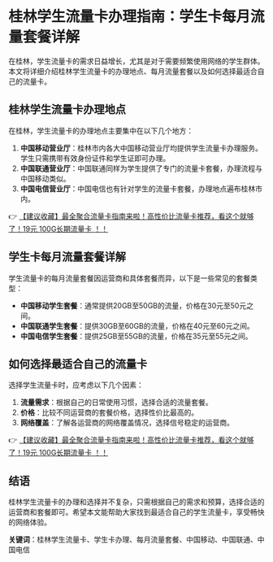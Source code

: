 # 桂林学生流量卡办理指南：学生卡每月流量套餐详解

在桂林，学生流量卡的需求日益增长，尤其是对于需要频繁使用网络的学生群体。本文将详细介绍桂林学生流量卡的办理地点、每月流量套餐以及如何选择最适合自己的流量卡。

## 桂林学生流量卡办理地点

在桂林，学生流量卡的办理地点主要集中在以下几个地方：

1. **中国移动营业厅**：桂林市内各大中国移动营业厅均提供学生流量卡办理服务。学生只需携带有效身份证件和学生证即可办理。
2. **中国联通营业厅**：中国联通同样为学生提供了专门的流量卡套餐，办理流程与中国移动类似。
3. **中国电信营业厅**：中国电信也有针对学生的流量卡套餐，办理地点遍布桂林市内。

👉 [【建议收藏】最全聚合流量卡指南来啦！高性价比流量卡推荐，看这个就够了！19元 100G长期流量卡 ！！](https://bit.ly/Liuliangka)

## 学生卡每月流量套餐详解

学生流量卡的每月流量套餐因运营商和具体套餐而异，以下是一些常见的套餐类型：

- **中国移动学生套餐**：通常提供20GB至50GB的流量，价格在30元至50元之间。
- **中国联通学生套餐**：提供30GB至60GB的流量，价格在40元至60元之间。
- **中国电信学生套餐**：提供25GB至55GB的流量，价格在35元至55元之间。

## 如何选择最适合自己的流量卡

选择学生流量卡时，应考虑以下几个因素：

1. **流量需求**：根据自己的日常使用习惯，选择合适的流量套餐。
2. **价格**：比较不同运营商的套餐价格，选择性价比最高的。
3. **网络覆盖**：了解各运营商的网络覆盖情况，选择信号稳定的运营商。

👉 [【建议收藏】最全聚合流量卡指南来啦！高性价比流量卡推荐，看这个就够了！19元 100G长期流量卡 ！！](https://bit.ly/Liuliangka)

## 结语

桂林学生流量卡的办理和选择并不复杂，只需根据自己的需求和预算，选择合适的运营商和套餐即可。希望本文能帮助大家找到最适合自己的学生流量卡，享受畅快的网络体验。

**关键词**：桂林学生流量卡、学生卡办理、每月流量套餐、中国移动、中国联通、中国电信